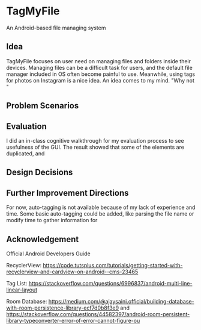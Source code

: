 # TagMyFile

An Android-based file managing system

## Idea

TagMyFile focuses on user need on managing files and folders inside their devices. 
Managing files can be a difficult task for users, and the default file manager included in OS often become painful to use. Meanwhile, using tags for photos on Instagram is a nice idea. An idea comes to my mind. "Why not "

## Problem Scenarios



## Evaluation

I did an in-class cognitive walkthrough for my evaluation process to see usefulness of the GUI. The result showed that some of the elements are duplicated, and  

## Design Decisions



## Further Improvement Directions

For now, auto-tagging is not available because of my lack of experience and time. 
Some basic auto-tagging could be added, like parsing the file name or modify time to gather information for 

## Acknowledgement

Official Android Developers Guide

RecyclerView: https://code.tutsplus.com/tutorials/getting-started-with-recyclerview-and-cardview-on-android--cms-23465

Tag List: https://stackoverflow.com/questions/6996837/android-multi-line-linear-layout

Room Database: https://medium.com/@ajaysaini.official/building-database-with-room-persistence-library-ecf7d0b8f3e9 and https://stackoverflow.com/questions/44582397/android-room-persistent-library-typeconverter-error-of-error-cannot-figure-ou

